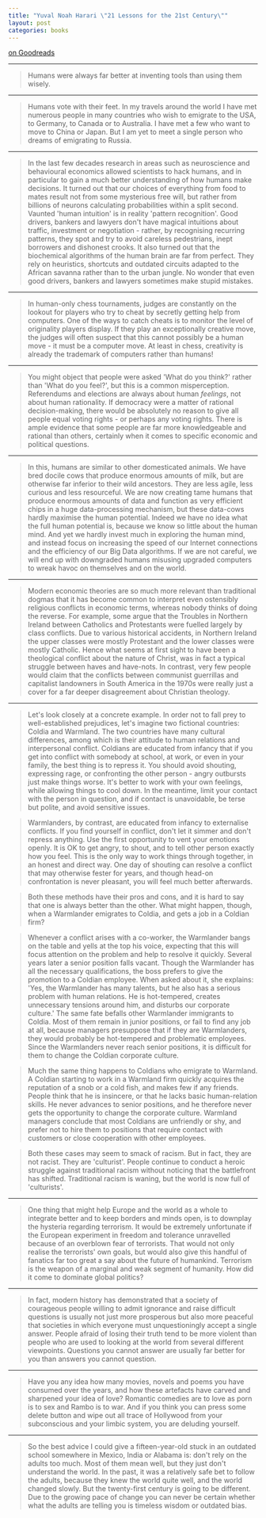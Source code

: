 ```yaml
---
title: "Yuval Noah Harari \"21 Lessons for the 21st Century\""
layout: post
categories: books
---
```

[on Goodreads](https://www.goodreads.com/book/show/38820046-21-lessons-for-the-21st-century)

---

> Humans were always far better at inventing tools than using them wisely.

---

> Humans vote with their feet. In my travels around the world I have met numerous people in many countries who wish to emigrate to the USA, to Germany, to Canada or to Australia. I have met a few who want to move to China or Japan. But I am yet to meet a single person who dreams of emigrating to Russia.

---

> In the last few decades research in areas such as neuroscience and behavioural economics allowed scientists to hack humans, and in particular to gain a much better understanding of how humans make decisions. It turned out that our choices of everything from food to mates result not from some mysterious free will, but rather from billions of neurons calculating probabilities within a split second. Vaunted 'human intuition' is in reality 'pattern recognition'. Good drivers, bankers and lawyers don't have magical intuitions about traffic, investment or negotiation - rather, by recognising recurring patterns, they spot and try to avoid careless pedestrians, inept borrowers and dishonest crooks. It also turned out that the biochemical algorithms of the human brain are far from perfect. They rely on heuristics, shortcuts and outdated circuits adapted to the African savanna rather than to the urban jungle. No wonder that even good drivers, bankers and lawyers sometimes make stupid mistakes.

---

> In human-only chess tournaments, judges are constantly on the lookout for players who try to cheat by secretly getting help from computers. One of the ways to catch cheats is to monitor the level of originality players display. If they play an exceptionally creative move, the judges will often suspect that this cannot possibly be a human move - it must be a computer move. At least in chess, creativity is already the trademark of computers rather than humans!

---

> You might object that people were asked 'What do you think?' rather than 'What do you feel?', but this is a common misperception. Referendums and elections are always about human *feelings*, not about human rationality. If democracy were a matter of rational decision-making, there would be absolutely no reason to give all people equal voting rights - or perhaps any voting rights. There is ample evidence that some people are far more knowledgeable and rational than others, certainly when it comes to specific economic and political questions.

---

> In this, humans are similar to other domesticated animals. We have bred docile cows that produce enormous amounts of milk, but are otherwise far inferior to their wild ancestors. They are less agile, less curious and less resourceful. We are now creating tame humans that produce enormous amounts of data and function as very efficient chips in a huge data-processing mechanism, but these data-cows hardly maximise the human potential. Indeed we have no idea what the full human potential is, because we know so little about the human mind. And yet we hardly invest much in exploring the human mind, and instead focus on increasing the speed of our Internet connections and the efficiency of our Big Data algorithms. If we are not careful, we will end up with downgraded humans misusing upgraded computers to wreak havoc on themselves and on the world.

---

> Modern economic theories are so much more relevant than traditional dogmas that it has become common to interpret even ostensibly religious conflicts in economic terms, whereas nobody thinks of doing the reverse. For example, some argue that the Troubles in Northern Ireland between Catholics and Protestants were fuelled largely by class conflicts. Due to various historical accidents, in Northern Ireland the upper classes were mostly Protestant and the lower classes were mostly Catholic. Hence what seems at first sight to have been a theological conflict about the nature of Christ, was in fact a typical struggle between haves and have-nots. In contrast, very few people would claim that the conflicts between communist guerrillas and capitalist landowners in South America in the 1970s were really just a cover for a far deeper disagreement about Christian theology.

---

> Let's look closely at a concrete example. In order not to fall prey to well-established prejudices, let's imagine two fictional countries: Coldia and Warmland. The two countries have many cultural differences, among which is their attitude to human relations and interpersonal conflict. Coldians are educated from infancy that if you get into conflict with somebody at school, at work, or even in your family, the best thing is to repress it. You should avoid shouting, expressing rage, or confronting the other person - angry outbursts just make things worse. It's better to work with your own feelings, while allowing things to cool down. In the meantime, limit your contact with the person in question, and if contact is unavoidable, be terse but polite, and avoid sensitive issues.

> Warmlanders, by contrast, are educated from infancy to externalise conflicts. If you find yourself in conflict, don't let it simmer and don't repress anything. Use the first opportunity to vent your emotions openly. It is OK to get angry, to shout, and to tell other person exactly how you feel. This is the only way to work things through together, in an honest and direct way. One day of shouting can resolve a conflict that may otherwise fester for years, and though head-on confrontation is never pleasant, you will feel much better afterwards.

> Both these methods have their pros and cons, and it is hard to say that one is always better than the other. What might happen, though, when a Warmlander emigrates to Coldia, and gets a job in a Coldian firm?

> Whenever a conflict arises with a co-worker, the Warmlander bangs on the table and yells at the top his voice, expecting that this will focus attention on the problem and help to resolve it quickly. Several years later a senior position falls vacant. Though the Warmlander has all the necessary qualifications, the boss prefers to give the promotion to a Coldian employee. When asked about it, she explains: 'Yes, the Warmlander has many talents, but he also has a serious problem with human relations. He is hot-tempered, creates unnecessary tensions around him, and disturbs our corporate culture.' The same fate befalls other Warmlander immigrants to Coldia. Most of them remain in junior positions, or fail to find any job at all, because managers presuppose that if they are Warmlanders, they would probably be hot-tempered and problematic employees. Since the Warmlanders never reach senior positions, it is difficult for them to change the Coldian corporate culture.

> Much the same thing happens to Coldians who emigrate to Warmland. A Coldian starting to work in a Warmland firm quickly acquires the reputation of a snob or a cold fish, and makes few if any friends. People think that he is insincere, or that he lacks basic human-relation skills. He never advances to senior positions, and he therefore never gets the opportunity to change the corporate culture. Warmland managers conclude that most Coldians are unfriendly or shy, and prefer not to hire them to positions that require contact with customers or close cooperation with other employees.

> Both these cases may seem to smack of racism. But in fact, they are not racist. They are 'culturist'. People continue to conduct a heroic struggle against traditional racism without noticing that the battlefront has shifted. Traditional racism is waning, but the world is now full of 'culturists'.

---

> One thing that might help Europe and the world as a whole to integrate better and to keep borders and minds open, is to downplay the hysteria regarding terrorism. It would be extremely unfortunate if the European experiment in freedom and tolerance unravelled because of an overblown fear of terrorists. That would not only realise the terrorists' own goals, but would also give this handful of fanatics far too great a say about the future of humankind. Terrorism is the weapon of a marginal and weak segment of humanity. How did it come to dominate global politics?

---

> In fact, modern history has demonstrated that a society of courageous people willing to admit ignorance and raise difficult questions is usually not just more prosperous but also more peaceful that societies in which everyone must unquestioningly accept a single answer. People afraid of losing their truth tend to be more violent than people who are used to looking at the world from several different viewpoints. Questions you cannot answer are usually far better for you than answers you cannot question.

---

> Have you any idea how many movies, novels and poems you have consumed over the years, and how these artefacts have carved and sharpened your idea of love? Romantic comedies are to love as porn is to sex and Rambo is to war. And if you think you can press some delete button and wipe out all trace of Hollywood from your subconscious and your limbic system, you are deluding yourself.

---

> So the best advice I could give a fifteen-year-old stuck in an outdated school somewhere in Mexico, India or Alabama is: don't rely on the adults too much. Most of them mean well, but they just don't understand the world. In the past, it was a relatively safe bet to follow the adults, because they knew the world quite well, and the world changed slowly. But the twenty-first century is going to be different. Due to the growing pace of change you can never be certain whether what the adults are telling you is timeless wisdom or outdated bias.
